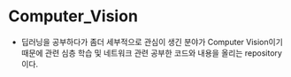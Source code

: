 # Computer_Vision
- 딥러닝을 공부하다가 좀더 세부적으로 관심이 생긴 분야가 Computer Vision이기 때문에 관련 심층 학습 및 네트워크 관련 공부한 코드와 내용을 올리는 repository이다.
